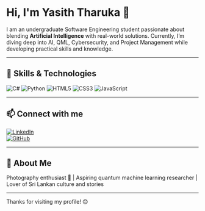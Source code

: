 # Hi, I'm Yasith Tharuka 👋

I am an undergraduate Software Engineering student passionate about blending **Artificial Intelligence** with real-world solutions. Currently, I’m diving deep into AI, QML, Cybersecurity, and Project Management while developing practical skills and knowledge.

---

## 🚀 Skills & Technologies

<p>
  <img src="https://img.shields.io/badge/-C%23-239120?style=for-the-badge&logo=c-sharp&logoColor=white" alt="C#" />
  <img src="https://img.shields.io/badge/-Python-3776AB?style=for-the-badge&logo=python&logoColor=white" alt="Python" />
  <img src="https://img.shields.io/badge/-HTML5-E34F26?style=for-the-badge&logo=html5&logoColor=white" alt="HTML5" />
  <img src="https://img.shields.io/badge/-CSS3-1572B6?style=for-the-badge&logo=css3&logoColor=white" alt="CSS3" />
  <img src="https://img.shields.io/badge/-JavaScript-F7DF1E?style=for-the-badge&logo=javascript&logoColor=black" alt="JavaScript" />
</p>

---

## 📫 Connect with me

[![LinkedIn](https://img.shields.io/badge/LinkedIn-0077B5?style=for-the-badge&logo=linkedin&logoColor=white)](https://www.linkedin.com/in/yasith-tharuka/)  
[![GitHub](https://img.shields.io/badge/GitHub-181717?style=for-the-badge&logo=github&logoColor=white)](https://github.com/YTharuka)

---

## 🎯 About Me

Photography enthusiast 📸 | Aspiring quantum machine learning researcher | Lover of Sri Lankan culture and stories

---

Thanks for visiting my profile! 😊
